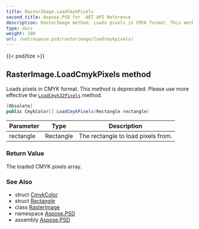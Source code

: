 ```yaml
---
title: RasterImage.LoadCmykPixels
second_title: Aspose.PSD for .NET API Reference
description: RasterImage method. Loads pixels in CMYK format. This method is deprecated. Please use more effective the LoadCmyk32Pixels method
type: docs
weight: 380
url: /net/aspose.psd/rasterimage/loadcmykpixels/
---
```

{{< psd/tize >}}
## RasterImage.LoadCmykPixels method

Loads pixels in CMYK format. This method is deprecated. Please use more effective the [`LoadCmyk32Pixels`](../loadcmyk32pixels/) method.

```csharp
[Obsolete]
public CmykColor[] LoadCmykPixels(Rectangle rectangle)
```

| Parameter | Type | Description |
| --- | --- | --- |
| rectangle | Rectangle | The rectangle to load pixels from. |

### Return Value

The loaded CMYK pixels array.

### See Also

* struct [CmykColor](../../cmykcolor/)
* struct [Rectangle](../../rectangle/)
* class [RasterImage](../)
* namespace [Aspose.PSD](../../../aspose.psd/)
* assembly [Aspose.PSD](../../../)


